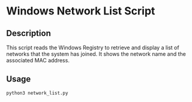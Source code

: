 # Windows Network List Script

## Description

This script reads the Windows Registry to retrieve and display a list of networks that the system has joined. It shows the network name and the associated MAC address.

## Usage

```sh
python3 network_list.py
```

